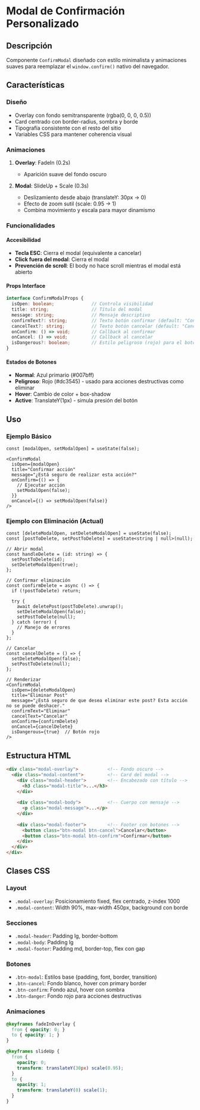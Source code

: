 # Modal de Confirmación Personalizado

## Descripción

Componente `ConfirmModal` diseñado con estilo minimalista y animaciones suaves para reemplazar el `window.confirm()` nativo del navegador.

## Características

### Diseño
- Overlay con fondo semitransparente (rgba(0, 0, 0, 0.5))
- Card centrado con border-radius, sombra y borde
- Tipografía consistente con el resto del sitio
- Variables CSS para mantener coherencia visual

### Animaciones
1. **Overlay**: FadeIn (0.2s)
   - Aparición suave del fondo oscuro
   
2. **Modal**: SlideUp + Scale (0.3s)
   - Deslizamiento desde abajo (translateY: 30px → 0)
   - Efecto de zoom sutil (scale: 0.95 → 1)
   - Combina movimiento y escala para mayor dinamismo

### Funcionalidades

#### Accesibilidad
- **Tecla ESC**: Cierra el modal (equivalente a cancelar)
- **Click fuera del modal**: Cierra el modal
- **Prevención de scroll**: El body no hace scroll mientras el modal está abierto

#### Props Interface
```typescript
interface ConfirmModalProps {
  isOpen: boolean;              // Controla visibilidad
  title: string;                // Título del modal
  message: string;              // Mensaje descriptivo
  confirmText?: string;         // Texto botón confirmar (default: "Confirmar")
  cancelText?: string;          // Texto botón cancelar (default: "Cancelar")
  onConfirm: () => void;        // Callback al confirmar
  onCancel: () => void;         // Callback al cancelar
  isDangerous?: boolean;        // Estilo peligroso (rojo) para el botón confirmar
}
```

#### Estados de Botones
- **Normal**: Azul primario (#007bff)
- **Peligroso**: Rojo (#dc3545) - usado para acciones destructivas como eliminar
- **Hover**: Cambio de color + box-shadow
- **Active**: TranslateY(1px) - simula presión del botón

## Uso

### Ejemplo Básico
```tsx
const [modalOpen, setModalOpen] = useState(false);

<ConfirmModal
  isOpen={modalOpen}
  title="Confirmar acción"
  message="¿Está seguro de realizar esta acción?"
  onConfirm={() => {
    // Ejecutar acción
    setModalOpen(false);
  }}
  onCancel={() => setModalOpen(false)}
/>
```

### Ejemplo con Eliminación (Actual)
```tsx
const [deleteModalOpen, setDeleteModalOpen] = useState(false);
const [postToDelete, setPostToDelete] = useState<string | null>(null);

// Abrir modal
const handleDelete = (id: string) => {
  setPostToDelete(id);
  setDeleteModalOpen(true);
};

// Confirmar eliminación
const confirmDelete = async () => {
  if (!postToDelete) return;
  
  try {
    await deletePost(postToDelete).unwrap();
    setDeleteModalOpen(false);
    setPostToDelete(null);
  } catch (error) {
    // Manejo de errores
  }
};

// Cancelar
const cancelDelete = () => {
  setDeleteModalOpen(false);
  setPostToDelete(null);
};

// Renderizar
<ConfirmModal
  isOpen={deleteModalOpen}
  title="Eliminar Post"
  message="¿Está seguro de que desea eliminar este post? Esta acción no se puede deshacer."
  confirmText="Eliminar"
  cancelText="Cancelar"
  onConfirm={confirmDelete}
  onCancel={cancelDelete}
  isDangerous={true}  // Botón rojo
/>
```

## Estructura HTML

```html
<div class="modal-overlay">           <!-- Fondo oscuro -->
  <div class="modal-content">         <!-- Card del modal -->
    <div class="modal-header">        <!-- Encabezado con título -->
      <h3 class="modal-title">...</h3>
    </div>
    
    <div class="modal-body">          <!-- Cuerpo con mensaje -->
      <p class="modal-message">...</p>
    </div>
    
    <div class="modal-footer">        <!-- Footer con botones -->
      <button class="btn-modal btn-cancel">Cancelar</button>
      <button class="btn-modal btn-confirm">Confirmar</button>
    </div>
  </div>
</div>
```

## Clases CSS

### Layout
- `.modal-overlay`: Posicionamiento fixed, flex centrado, z-index 1000
- `.modal-content`: Width 90%, max-width 450px, background con borde

### Secciones
- `.modal-header`: Padding lg, border-bottom
- `.modal-body`: Padding lg
- `.modal-footer`: Padding md, border-top, flex con gap

### Botones
- `.btn-modal`: Estilos base (padding, font, border, transition)
- `.btn-cancel`: Fondo blanco, hover con primary border
- `.btn-confirm`: Fondo azul, hover con sombra
- `.btn-danger`: Fondo rojo para acciones destructivas

### Animaciones
```css
@keyframes fadeInOverlay {
  from { opacity: 0; }
  to { opacity: 1; }
}

@keyframes slideUp {
  from {
    opacity: 0;
    transform: translateY(30px) scale(0.95);
  }
  to {
    opacity: 1;
    transform: translateY(0) scale(1);
  }
}
```
